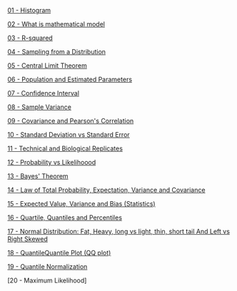 
[01 - Histogram](https://github.com/yangshiteng/StatQuest-Study-Notes/blob/main/Notes/Histogram.md)

[02 - What is mathematical model](https://github.com/yangshiteng/StatQuest-Study-Notes/blob/main/Notes/What%20is%20mathematical%20model.md)

[03 - R-squared](https://github.com/yangshiteng/StatQuest-Study-Notes/blob/main/Notes/R-squared.md)

[04 - Sampling from a Distribution](https://github.com/yangshiteng/StatQuest-Study-Notes/blob/main/Notes/Sampling%20from%20a%20Distribution.md)

[05 - Central Limit Theorem](https://github.com/yangshiteng/StatQuest-Study-Notes/blob/main/Notes/Central%20Limit%20Theorem.md)

[06 - Population and Estimated Parameters](https://github.com/yangshiteng/StatQuest-Study-Notes/blob/main/Notes/Population%20and%20Estimated%20Parameters.md)

[07 - Confidence Interval](https://github.com/yangshiteng/StatQuest-Study-Notes/blob/main/Notes/Confidence%20Interval.md)

[08 - Sample Variance](https://github.com/yangshiteng/StatQuest-Study-Notes/blob/main/Notes/Sample%20Variance.md)

[09 - Covariance and Pearson's Correlation](https://github.com/yangshiteng/StatQuest-Study-Notes/blob/main/Notes/Covariance.md)

[10 - Standard Deviation vs Standard Error](https://github.com/yangshiteng/StatQuest-Study-Notes/blob/main/Notes/Standard%20Deviation%20vs%20Standard%20Error.md)

[11 - Technical and Biological Replicates](https://github.com/yangshiteng/StatQuest-Study-Notes/blob/main/Notes/The%20Difference%20Between%20Technical%20and%20Biological%20Replicates.md)

[12 - Probability vs Likelihoood](https://github.com/yangshiteng/StatQuest-Study-Notes/blob/main/Notes/Probability%20vs%20Likelihoood.md)

[13 - Bayes' Theorem](https://github.com/yangshiteng/StatQuest-Study-Notes/blob/main/Notes/Bayes'%20Theorem.md)

[14 - Law of Total Probability, Expectation, Variance and Covariance](https://github.com/yangshiteng/StatQuest-Study-Notes/blob/main/Notes/Law%20of%20Total%20Probability%2C%20Expectation%2C%20Variance%20and%20Covariance.md)

[15 - Expected Value, Variance and Bias (Statistics)](https://github.com/yangshiteng/StatQuest-Study-Notes/blob/main/Notes/Expected%20Value.md)

[16 - Quartile, Quantiles and Percentiles](https://github.com/yangshiteng/StatQuest-Study-Notes/blob/main/Notes/Quantiles%20and%20Percentiles.md)

[17 - Normal Distribution: Fat, Heavy, long vs light, thin, short tail And Left vs Right Skewed](https://github.com/yangshiteng/StatQuest-Study-Notes/blob/main/Notes/Normal%20Distribution%20Plot%20FEATURE.md)

[18 - QuantileQuantile Plot (QQ plot)](https://github.com/yangshiteng/StatQuest-Study-Notes/blob/main/Notes/QuantileQuantile%20Plot%20(QQ%20plot)%5D.md)

[19 - Quantile Normalization](https://github.com/yangshiteng/StatQuest-Study-Notes/blob/main/Notes/Quantile%20Normalization.md)

[20 - Maximum Likelihood]

